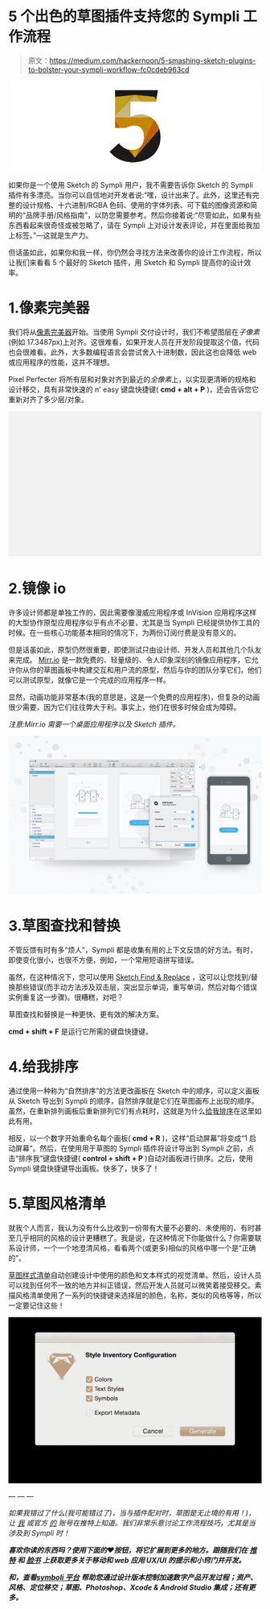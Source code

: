# 5 个出色的草图插件支持您的 Sympli 工作流程

> 原文：<https://medium.com/hackernoon/5-smashing-sketch-plugins-to-bolster-your-sympli-workflow-fc0cdeb963cd>

![](img/3d84bd0fe75aaed3b8fb9394b0e3dcde.png)

如果你是一个使用 Sketch 的 Sympli 用户，我不需要告诉你 Sketch 的 Sympli 插件有多漂亮。当你可以自信地对开发者说:“嘿，设计出来了。此外，这里还有完整的设计规格、十六进制/RGBA 色码、使用的字体列表、可下载的图像资源和简明的“品牌手册/风格指南”，以防您需要参考。然后你接着说:“尽管如此，如果有些东西看起来很奇怪或被忽略了，请在 Sympli 上对设计发表评论，并在里面给我加上标签。”—这就是生产力。

但话虽如此，如果你和我一样，你仍然会寻找方法来改善你的设计工作流程，所以让我们来看看 5 个最好的 Sketch 插件，用 Sketch 和 Sympli 提高你的设计效率。

# 1.像素完美器

我们将从[像素完美器](https://sketchapphub.com/resource/pixel-perfecter/)开始。当使用 Sympli 交付设计时，我们不希望图层在*子像素*(例如 17.3487px)上对齐。这很难看，如果开发人员在开发阶段提取这个值，代码也会很难看。此外，大多数编程语言会尝试舍入十进制数，因此这也会降低 web 或应用程序的性能，这并不理想。

Pixel Perfecter 将所有层和对象对齐到最近的*全像素*上，以实现更清晰的规格和设计移交，具有非常快速的 n' easy 键盘快捷键( **cmd + alt + P** )，还会告诉您它重新对齐了多少层/对象。

![](img/31573030d1a65a61fbd5e375cc6c1f55.png)

# 2.镜像 io

许多设计师都是单独工作的，因此需要像漫威应用程序或 InVision 应用程序这样的大型协作原型应用程序似乎有点不必要，尤其是当 Sympli 已经提供协作工具的时候。在一些核心功能基本相同的情况下，为两份订阅付费是没有意义的。

但是话虽如此，原型仍然很重要，即使测试只由设计师、开发人员和其他几个队友来完成。 [Mirr.io](https://mirr.io/) 是一款免费的、轻量级的、令人印象深刻的镜像应用程序，它允许你从你的草图画板中构建交互和用户流的原型，然后与你的团队分享它们，他们可以测试原型，就像它是一个完成的应用程序一样。

显然，动画功能非常基本(我的意思是，这是一个免费的应用程序)，但复杂的动画很少需要，因为它们往往弊大于利。事实上，他们在很多时候会成为障碍。

*注意:Mirr.io 需要一个桌面应用程序以及 Sketch 插件。*

![](img/8e91bf15b256a49d55ffbe42b39a7ade.png)

# 3.草图查找和替换

不管反馈有时有多“烦人”，Sympli 都是收集有用的上下文反馈的好方法。有时，即使变化很小，也很不方便，例如，一个常用短语拼写错误。

虽然，在这种情况下，您可以使用 [Sketch Find & Replace](https://github.com/thierryc/Sketch-Find-And-Replace) ，这可以让您找到/替换那些错误(而手动方法涉及双击层，突出显示单词，重写单词，然后对每个错误实例重复这一步骤)。很糟糕，对吧？

草图查找和替换是一种更快、更有效的解决方案。

**cmd + shift + F** 是运行它所需的键盘快捷键。

# 4.给我排序

通过使用一种称为“自然排序”的方法更改画板在 Sketch 中的顺序，可以定义画板从 Sketch 导出到 Sympli 的顺序，自然排序就是它们在草图画布上出现的顺序。虽然，在重新排列画板后重新排列它们有点耗时，这就是为什么[给我排序](https://github.com/romashamin/sort-me-sketch)在这里如此有用。

相反，以一个数字开始重命名每个画板( **cmd + R** )，这样“启动屏幕”将变成“1 启动屏幕”。然后，在使用用于草图的 Sympli 插件将设计导出到 Sympli 之前，点击“排序我”键盘快捷键( **control + shift + P** )自动对画板进行排序。之后，使用 Sympli 键盘快捷键导出画板。快多了，快多了！

# 5.草图风格清单

就我个人而言，我认为没有什么比收到一份带有大量不必要的、未使用的、有时甚至几乎相同的风格的设计更糟糕了。我是说，在这种情况下你能做什么？你需要联系设计师，一个一个地澄清风格，看看两个(或更多)相似的风格中哪一个是“正确的”。

[草图样式清单](https://github.com/getflourish/Sketch-Style-Inventory)自动创建设计中使用的颜色和文本样式的视觉清单。然后，设计人员可以找到任何不一致的地方并纠正错误，然后开发人员就可以微笑着接受移交。素描风格清单使用了一系列的快捷键来选择层的颜色，名称，类似的风格等等，所以一定要记住这些！

![](img/6b87146694a658c46fa5eec6b3125e6c.png)

— — —

*如果我错过了什么(我可能错过了)，当与插件配对时，草图是无止境的有用！)，让* [*我*](https://twitter.com/mrdanielschwarz) *或官方* [*的*](https://twitter.com/sympli_io) *账号在推特上知道。我们非常乐意讨论工作流程技巧，尤其是当涉及到 Sympli 时！*

***喜欢你读的东西吗？使用下面的♥按钮，将它扩展到更多的地方。跟随我们在*** [***推特***](https://twitter.com/sympli_io) ***和*** [***脸书***](https://www.facebook.com/sympli.io) ***上获取更多关于移动和 web 应用 UX/UI 的提示和小窍门并开发。***

***和，查看***[***symboli 平台***](https://sympli.io) ***帮助您通过设计版本控制加速数字产品开发过程；资产、风格、定位移交；草图、Photoshop、Xcode & Android Studio 集成；还有更多。***
